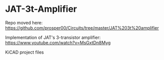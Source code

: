 # JAT-3t-Amplifier

Repo moved here: https://github.com/prosper00/Circuits/tree/master/JAT%203t%20amplifier


Implementation of JAT's 3-transistor amplifier:
https://www.youtube.com/watch?v=MsGxtDn8Myg


KiCAD project files
